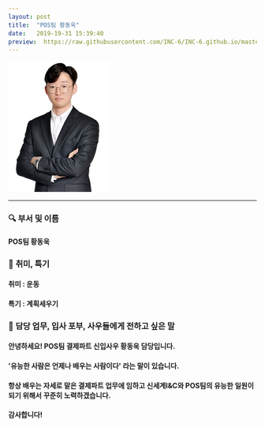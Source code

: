 ```yaml
---
layout: post
title:  "POS팀 황동욱"
date:   2019-19-31 15:39:40
preview:  https://raw.githubusercontent.com/INC-6/INC-6.github.io/master/_asset/%EB%8F%99%EA%B8%B0%EC%82%AC%EC%A7%84/191931.jpg
---
```


![Picture 1](https://raw.githubusercontent.com/INC-6/INC-6.github.io/master/_asset/%EB%8F%99%EA%B8%B0%EC%82%AC%EC%A7%84/191931.jpg)

---

### 🔍 **부서 및 이름**
    
#### POS팀 황동욱

### 🔔 **취미, 특기**

#### 취미 : 운동
   
#### 특기 : 계획세우기

### 🔔 **담당 업무, 입사 포부, 사우들에게 전하고 싶은 말**
 
#### 안녕하세요! POS팀 결제파트 신입사우 황동욱 담당입니다.
   
#### '유능한 사람은 언제나 배우는 사람이다' 라는 말이 있습니다.
   
#### 항상 배우는 자세로 맡은 결제파트 업무에 임하고 신세계I&C와 POS팀의 유능한 일원이 되기 위해서 꾸준히 노력하겠습니다.
   
#### 감사합니다!